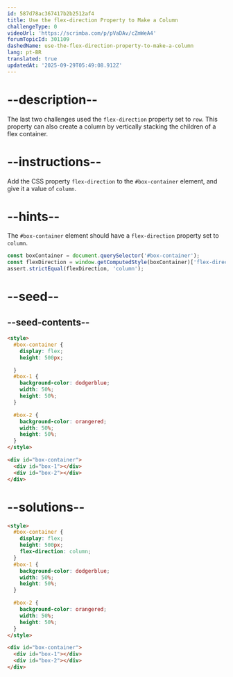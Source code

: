 ```yaml
---
id: 587d78ac367417b2b2512af4
title: Use the flex-direction Property to Make a Column
challengeType: 0
videoUrl: 'https://scrimba.com/p/pVaDAv/cZmWeA4'
forumTopicId: 301109
dashedName: use-the-flex-direction-property-to-make-a-column
lang: pt-BR
translated: true
updatedAt: '2025-09-29T05:49:08.912Z'
---
```


# --description--

The last two challenges used the `flex-direction` property set to `row`. This property can also create a column by vertically stacking the children of a flex container.

# --instructions--

Add the CSS property `flex-direction` to the `#box-container` element, and give it a value of `column`.

# --hints--

The `#box-container` element should have a `flex-direction` property set to `column`.

```js
const boxContainer = document.querySelector('#box-container');
const flexDirection = window.getComputedStyle(boxContainer)['flex-direction'];
assert.strictEqual(flexDirection, 'column');
```

# --seed--

## --seed-contents--

```html
<style>
  #box-container {
    display: flex;
    height: 500px;

  }
  #box-1 {
    background-color: dodgerblue;
    width: 50%;
    height: 50%;
  }

  #box-2 {
    background-color: orangered;
    width: 50%;
    height: 50%;
  }
</style>

<div id="box-container">
  <div id="box-1"></div>
  <div id="box-2"></div>
</div>
```

# --solutions--

```html
<style>
  #box-container {
    display: flex;
    height: 500px;
    flex-direction: column;
  }
  #box-1 {
    background-color: dodgerblue;
    width: 50%;
    height: 50%;
  }

  #box-2 {
    background-color: orangered;
    width: 50%;
    height: 50%;
  }
</style>

<div id="box-container">
  <div id="box-1"></div>
  <div id="box-2"></div>
</div>
```
